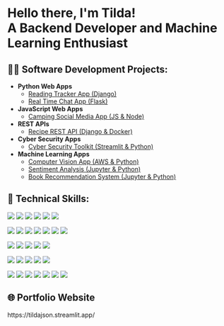 <h1>Hello there, I'm Tilda!<br/>
A Backend Developer and Machine Learning Enthusiast</h1>

<h2>👨‍💻 Software Development Projects:</h2>

- <b>Python Web Apps</b>
  - [Reading Tracker App (Django)](https://github.com/tildajson/BookBuddy)
  - [Real Time Chat App (Flask)](https://github.com/tildajson/SocialSphere)
- <b>JavaScript Web Apps</b>
  - [Camping Social Media App (JS & Node)](https://github.com/tildajson/LaplandCamping)
- <b>REST APIs</b>
  - [Recipe REST API (Django & Docker)](https://github.com/tildajson/recipe-REST-API)
- <b>Cyber Security Apps</b>
  - [Cyber Security Toolkit (Streamlit & Python)](https://github.com/tildajson/PasswordVault)
- <b>Machine Learning Apps</b>
  - [Computer Vision App (AWS & Python)](https://github.com/tildajson/AWS-computer-vision)
  - [Sentiment Analysis (Jupyter & Python)](https://github.com/tildajson/sentiment-analysis)
  - [Book Recommendation System (Jupyter & Python)](https://github.com/tildajson/book-recommendations)
  

<h2>🔧 Technical Skills:</h2>

![](https://img.shields.io/badge/Programming-3766AB?style=flat-square) ![](https://img.shields.io/badge/Python-232F3E?style=flat-square&logo=Python&logoColor=white) ![](https://img.shields.io/badge/Javascript-232F3E?style=flat-square&logo=javascript&logoColor=white) ![](https://img.shields.io/badge/C%23-232F3E?style=flat-square&logo=csharp&logoColor=white) ![](https://img.shields.io/badge/Git-232F3E?style=flat-square&logo=Git&logoColor=white) ![](https://img.shields.io/badge/Linux-232F3E?style=flat-square&logo=Linux&logoColor=white)  <br/>

![](https://img.shields.io/badge/Backend-3766AB?style=flat-square) ![](https://img.shields.io/badge/Django-232F3E?style=flat-square&logo=Django&logoColor=white) ![](https://img.shields.io/badge/Flask-232F3E?style=flat-square&logo=Flask&logoColor=white) ![](https://img.shields.io/badge/Node.js-232F3E?style=flat-square&logo=Node.js&logoColor=white) ![](https://img.shields.io/badge/.NET-232F3E?style=flat-square&logo=.NET&logoColor=white) ![](https://img.shields.io/badge/Express-232F3E?style=flat-square&logo=Express&logoColor=white) ![](https://img.shields.io/badge/Docker-232F3E?style=flat-square&logo=Docker&logoColor=white) <br/>

![](https://img.shields.io/badge/Frontend-3766AB?style=flat-square) ![](https://img.shields.io/badge/React-232F3E?style=flat-square&logo=React&logoColor=white) ![](https://img.shields.io/badge/Bootstrap-232F3E?style=flat-square&logo=Bootstrap&logoColor=white) ![](https://img.shields.io/badge/HTML-232F3E?style=flat-square&logo=HTML&logoColor=white) ![](https://img.shields.io/badge/CSS-232F3E?style=flat-square&logo=CSS&logoColor=white) </br>

![](https://img.shields.io/badge/Databases-3766AB?style=flat-square) ![](https://img.shields.io/badge/MySql-232F3E?style=flat-square&logo=MySql&logoColor=white) ![](https://img.shields.io/badge/Postgres-232F3E?style=flat-square&logo=Postgresql&logoColor=white) ![](https://img.shields.io/badge/SQLite-232F3E?style=flat-square&logo=SQLite&logoColor=white) ![](https://img.shields.io/badge/MongoDB-232F3E?style=flat-square&logo=MongoDB&logoColor=white) <br/>

![](https://img.shields.io/badge/Tools-3766AB?style=flat-square) ![](https://img.shields.io/badge/Jupyter-232F3E?style=flat-square&logo=Jupyter&logoColor=white) ![](https://img.shields.io/badge/Anaconda-232F3E?style=flat-square&logo=Anaconda&logoColor=white) ![](https://img.shields.io/badge/AWS-232F3E?style=flat-square&logo=AmazonAWS&logoColor=white) ![](https://img.shields.io/badge/PyCharm-232F3E?style=flat-square&logo=PyCharm&logoColor=white) ![](https://img.shields.io/badge/VSCode-232F3E?style=flat-square&logo=VisualStudio&logoColor=white) ![](https://img.shields.io/badge/Streamlit-232F3E?style=flat-square&logo=Streamlit&logoColor=white)

<h2>🌐 Portfolio Website</h2>
https://tildajson.streamlit.app/

<!--
**tildajson/tildajson** is a ✨ _special_ ✨ repository because its `README.md` (this file) appears on your GitHub profile.

Here are some ideas to get you started:

- 🔭 I’m currently working on ...
- 🌱 I’m currently learning ...
- 👯 I’m looking to collaborate on ...
- 🤔 I’m looking for help with ...
- 💬 Ask me about ...
- 📫 How to reach me: ...
- 😄 Pronouns: ...
- ⚡ Fun fact: ...
-->
